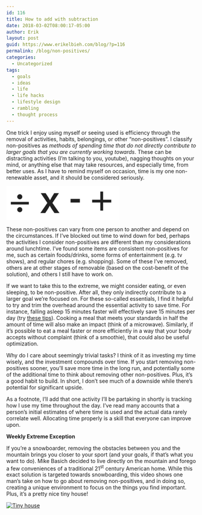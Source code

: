```yaml
---
id: 116
title: How to add with subtraction
date: 2018-03-02T08:00:17-05:00
author: Erik
layout: post
guid: https://www.erikelbieh.com/blog/?p=116
permalink: /blog/non-positives/
categories:
  - Uncategorized
tags:
  - goals
  - ideas
  - life
  - life hacks
  - lifestyle design
  - rambling
  - thought process
---
```

One trick I enjoy using myself or seeing used is efficiency through the removal of activities, habits, belongings, or other “non-positives”. I classify non-positives as _methods of spending time that do not directly contribute to larger goals that you are currently working towards_. These can be distracting activities (I’m talking to you, youtube), nagging thoughts on your mind, or anything else that may take resources, and especially time, from better uses. As I have to remind myself on occasion, time is my one non-renewable asset, and it should be considered seriously.

![Subtracting](../../images/2018/03/operations-300x89.png)

These non-positives can vary from one person to another and depend on the circumstances. If I’ve blocked out time to wind down for bed, perhaps the activities I consider non-positives are different than my considerations around lunchtime. I’ve found some items are consistent non-positives for me, such as certain foods/drinks, some forms of entertainment (e.g. tv shows), and regular chores (e.g. shopping). Some of these I’ve removed, others are at other stages of removable (based on the cost-benefit of the solution), and others I still have to work on.

If we want to take this to the extreme, we might consider eating, or even sleeping, to be non-positive. After all, they only indirectly contribute to a larger goal we’re focused on. For these so-called essentials, I find it helpful to try and trim the overhead around the essential activity to save time. For instance, falling asleep 15 minutes faster will effectively save 15 minutes per day (try [these tips](https://www.erikelbieh.com/blog/maslow-pt2/)). Cooking a meal that meets your standards in half the amount of time will also make an impact (think of a microwave). Similarly, if it’s possible to eat a meal faster or more efficiently in a way that your body accepts without complaint (think of a smoothie), that could also be useful optimization.

Why do I care about seemingly trivial tasks? I think of it as investing my time wisely, and the investment compounds over time. If you start removing non-positives sooner, you’ll save more time in the long run, and potentially some of the additional time to think about removing other non-positives. Plus, it’s a good habit to build. In short, I don’t see much of a downside while there’s potential for significant upside.

As a footnote, I’ll add that one activity I’ll be partaking in shortly is tracking how I use my time throughout the day. I’ve read many accounts that a person’s initial estimates of where time is used and the actual data rarely correlate well. Allocating time properly is a skill that everyone can improve upon.

**Weekly Extreme Exception**

If you’re a snowboarder, removing the obstacles between you and the mountain brings you closer to your sport (and your goals, if that’s what you want to do). Mike Basich decided to live directly on the mountain and forego a few conveniences of a traditional 21<sup>st</sup> century American home. While this exact solution is targeted towards snowboarding, this video shows one man’s take on how to go about removing non-positives, and in doing so, creating a unique environment to focus on the things you find important. Plus, it&#8217;s a pretty nice tiny house!

[![Tiny house](http://img.youtube.com/vi/sadOfmkTtpw/0.jpg)](http://www.youtube.com/watch?v=sadOfmkTtpw "A Snowboarder's Unbelievable Tiny House")
